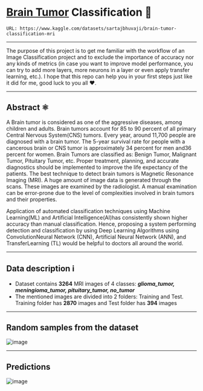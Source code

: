 # [Brain Tumor](https://www.kaggle.com/datasets/sartajbhuvaji/brain-tumor-classification-mri) Classification 🧠

`URL: https://www.kaggle.com/datasets/sartajbhuvaji/brain-tumor-classification-mri`

---
The purpose of this project is to get me familiar with the workflow of an Image Classification project and to exclude the importance of accuracy nor any kinds of metrics (in case you want to improve model performance, you can try to add more layers, more neurons in a layer or even apply transfer learning, etc.). I hope that this repo can help you in your first steps just like it did for me, good luck to you all ❤.

---
## Abstract ⚛
A Brain tumor is considered as one of the aggressive diseases, among children and adults. Brain tumors account for 85 to 90 percent of all primary Central Nervous System(CNS) tumors. Every year, around 11,700 people are diagnosed with a brain tumor. The 5-year survival rate for people with a cancerous brain or CNS tumor is approximately 34 percent for men and36 percent for women. Brain Tumors are classified as: Benign Tumor, Malignant Tumor, Pituitary Tumor, etc. Proper treatment, planning, and accurate diagnostics should be implemented to improve the life expectancy of the patients. The best technique to detect brain tumors is Magnetic Resonance Imaging (MRI). A huge amount of image data is generated through the scans. These images are examined by the radiologist. A manual examination can be error-prone due to the level of complexities involved in brain tumors and their properties.

Application of automated classification techniques using Machine Learning(ML) and Artificial Intelligence(AI)has consistently shown higher accuracy than manual classification. Hence, proposing a system performing detection and classification by using Deep Learning Algorithms using ConvolutionNeural Network (CNN), Artificial Neural Network (ANN), and TransferLearning (TL) would be helpful to doctors all around the world.

---
## Data description ℹ
- Dataset contains **3264** MRI images of 4 classes: ***glioma_tumor, meningioma_tumor, pituitary_tumor, no_tumor***
- The mentioned images are divided into 2 folders: Training and Test. Training folder has **2870** images and Test folder has **394** images

---
## Random samples from the dataset
![image](https://github.com/ZaQuyn/Brain_tumor_classification/assets/86569856/0194fbf0-e372-4d87-9877-1ebfae2b65b1)

---
## Predictions
![image](https://github.com/ZaQuyn/Brain_tumor_classification/assets/86569856/04b5c677-f8af-48c2-9f5d-7ca37bf274ae)
